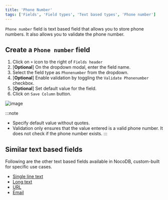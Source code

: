 ```yaml
---
title: 'Phone Number'
tags: ['Fields', 'Field types', 'Text based types', 'Phone number']
---
```



`Phone number` field is text based field that allows you to store phone numbers. It also allows you to validate the phone number.

## Create a `Phone number` field
1. Click on `+` icon to the right of `Fields header`
2. [**Optional**] On the dropdown modal, enter the field name.
3. Select the field type as `Phonenumber` from the dropdown.
4. [**Optional**] Enable validation by toggling the `Validate Phonenumber` checkbox.
5. [**Optional**] Set default value for the field.
6. Click on `Save Column` button.

![image](/img/v2/fields/phone.png)

:::note
- Specify default value without quotes.
- Validation only ensures that the value entered is a valid phone number. It does not check if the phone number exists.
:::

## Similar text based fields
Following are the other text based fields available in NocoDB, custom-built for specific use cases.
- [Single line text](010.single-line-text.md)
- [Long text](020.long-text.md)
- [URL](050.url.md)
- [Email](030.email.md)


